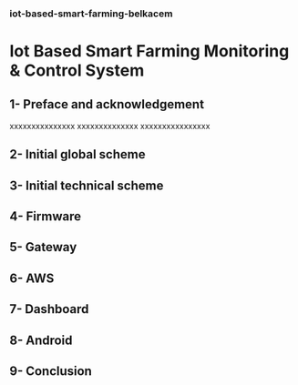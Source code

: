 ### iot-based-smart-farming-belkacem

# Iot Based Smart Farming  Monitoring & Control System



## 1- Preface and acknowledgement

xxxxxxxxxxxxxxx
xxxxxxxxxxxxxx
xxxxxxxxxxxxxxxx

## 2- Initial global scheme

## 3- Initial technical scheme

## 4- Firmware

## 5- Gateway

## 6- AWS

## 7- Dashboard

## 8- Android

## 9- Conclusion



